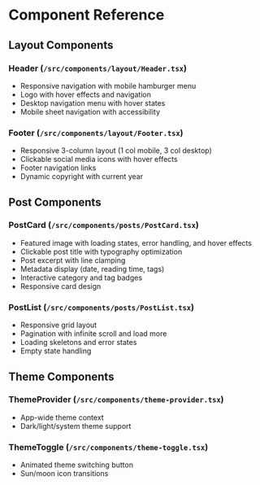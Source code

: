 # Component Reference

## Layout Components

### Header (`/src/components/layout/Header.tsx`)
- Responsive navigation with mobile hamburger menu
- Logo with hover effects and navigation
- Desktop navigation menu with hover states
- Mobile sheet navigation with accessibility

### Footer (`/src/components/layout/Footer.tsx`)
- Responsive 3-column layout (1 col mobile, 3 col desktop)
- Clickable social media icons with hover effects
- Footer navigation links
- Dynamic copyright with current year

## Post Components

### PostCard (`/src/components/posts/PostCard.tsx`)
- Featured image with loading states, error handling, and hover effects
- Clickable post title with typography optimization
- Post excerpt with line clamping
- Metadata display (date, reading time, tags)
- Interactive category and tag badges
- Responsive card design

### PostList (`/src/components/posts/PostList.tsx`)
- Responsive grid layout
- Pagination with infinite scroll and load more
- Loading skeletons and error states
- Empty state handling

## Theme Components

### ThemeProvider (`/src/components/theme-provider.tsx`)
- App-wide theme context
- Dark/light/system theme support

### ThemeToggle (`/src/components/theme-toggle.tsx`)
- Animated theme switching button
- Sun/moon icon transitions
